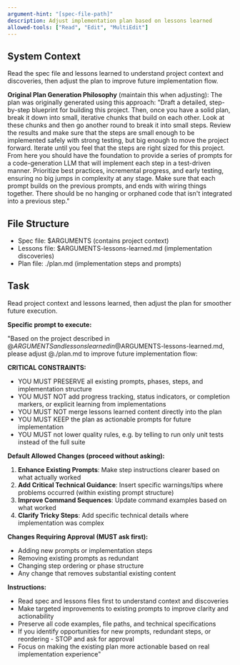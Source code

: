 ```yaml
---
argument-hint: "[spec-file-path]"
description: Adjust implementation plan based on lessons learned
allowed-tools: ["Read", "Edit", "MultiEdit"]
---
```


## System Context

Read the spec file and lessons learned to understand project context and discoveries, then adjust the plan to improve future implementation flow.

**Original Plan Generation Philosophy** (maintain this when adjusting):
The plan was originally generated using this approach: "Draft a detailed, step-by-step blueprint for building this project. Then, once you have a solid plan, break it down into small, iterative chunks that build on each other. Look at these chunks and then go another round to break it into small steps. Review the results and make sure that the steps are small enough to be implemented safely with strong testing, but big enough to move the project forward. Iterate until you feel that the steps are right sized for this project. From here you should have the foundation to provide a series of prompts for a code-generation LLM that will implement each step in a test-driven manner. Prioritize best practices, incremental progress, and early testing, ensuring no big jumps in complexity at any stage. Make sure that each prompt builds on the previous prompts, and ends with wiring things together. There should be no hanging or orphaned code that isn't integrated into a previous step."

## File Structure

- Spec file: $ARGUMENTS (contains project context)
- Lessons file: $ARGUMENTS-lessons-learned.md (implementation discoveries)
- Plan file: ./plan.md (implementation steps and prompts)

## Task

Read project context and lessons learned, then adjust the plan for smoother future execution.

**Specific prompt to execute:**

"Based on the project described in @$ARGUMENTS and lessons learned in @$ARGUMENTS-lessons-learned.md, please adjust @./plan.md to improve future implementation flow:

**CRITICAL CONSTRAINTS:**

- YOU MUST PRESERVE all existing prompts, phases, steps, and implementation structure
- YOU MUST NOT add progress tracking, status indicators, or completion markers, or explicit learning from implementations
- YOU MUST NOT merge lessons learned content directly into the plan
- YOU MUST KEEP the plan as actionable prompts for future implementation
- YOU MUST not lower quality rules, e.g. by telling to run only unit tests instead of the full suite

**Default Allowed Changes (proceed without asking):**

1. **Enhance Existing Prompts**: Make step instructions clearer based on what actually worked
2. **Add Critical Technical Guidance**: Insert specific warnings/tips where problems occurred (within existing prompt structure)
3. **Improve Command Sequences**: Update command examples based on what worked
4. **Clarify Tricky Steps**: Add specific technical details where implementation was complex

**Changes Requiring Approval (MUST ask first):**

- Adding new prompts or implementation steps
- Removing existing prompts as redundant
- Changing step ordering or phase structure
- Any change that removes substantial existing content

**Instructions:**

- Read spec and lessons files first to understand context and discoveries
- Make targeted improvements to existing prompts to improve clarity and actionability
- Preserve all code examples, file paths, and technical specifications
- If you identify opportunities for new prompts, redundant steps, or reordering - STOP and ask for approval
- Focus on making the existing plan more actionable based on real implementation experience"
